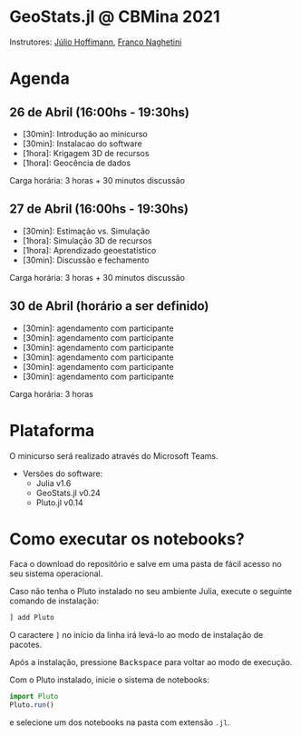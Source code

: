 # GeoStats.jl @ CBMina 2021

Instrutores: [Júlio Hoffimann](https://github.com/juliohm), [Franco Naghetini](https://github.com/fnaghetini)

# Agenda

## 26 de Abril (16:00hs - 19:30hs)
- [30min]: Introdução ao minicurso
- [30min]: Instalacao do software
- [1hora]: Krigagem 3D de recursos
- [1hora]: Geocência de dados

Carga horária: 3 horas + 30 minutos discussão

## 27 de Abril (16:00hs - 19:30hs)
- [30min]: Estimação vs. Simulação
- [1hora]: Simulação 3D de recursos
- [1hora]: Aprendizado geoestatístico
- [30min]: Discussão e fechamento

Carga horária: 3 horas + 30 minutos discussão

## 30 de Abril (horário a ser definido)
- [30min]: agendamento com participante
- [30min]: agendamento com participante
- [30min]: agendamento com participante
- [30min]: agendamento com participante
- [30min]: agendamento com participante
- [30min]: agendamento com participante

Carga horária: 3 horas

# Plataforma

O minicurso será realizado através do Microsoft Teams.

- Versões do software:
  - Julia v1.6
  - GeoStats.jl v0.24
  - Pluto.jl v0.14

# Como executar os notebooks?

Faca o download do repositório e salve em uma pasta
de fácil acesso no seu sistema operacional.

Caso não tenha o Pluto instalado no seu ambiente Julia,
execute o seguinte comando de instalação:

```julia
] add Pluto
```

O caractere `]` no início da linha irá levá-lo ao modo
de instalação de pacotes.

Após a instalação, pressione <kbd>Backspace</kbd> para
voltar ao modo de execução.

Com o Pluto instalado, inicie o sistema de notebooks:

```julia
import Pluto
Pluto.run()
```

e selecione um dos notebooks na pasta com extensão `.jl`.
